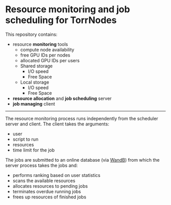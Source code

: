 # Resource monitoring and job scheduling for TorrNodes

This repository contains:
- resource **monitoring** tools
  - compute node availability
  - free GPU IDs per nodes
  - allocated GPU IDs per users
  - Shared storage
    - I/O speed
    - Free Space
  - Local storage
    - I/O speed
    - Free Space  
- **resource allocation** and **job scheduling** server
- **job managing** client

---

The resource monitoring process runs independently from the scheduler server and client.
The client takes the arguments:
- user
- script to run
- resources
- time limit for the job

The jobs are submitted to an online database (via [WandB](https://wandb.ai/)) from which the server process takes the jobs and:
- performs ranking based on user statistics
- scans the available resources
- allocates resources to pending jobs
- terminates overdue running jobs
- frees up resources of finished jobs
